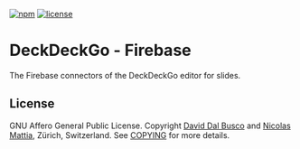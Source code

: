 [![npm][npm-badge]][npm-badge-url]
[![license][npm-license]][npm-license-url]

[npm-badge]: https://img.shields.io/npm/v/@deckdeckgo/firebase
[npm-badge-url]: https://www.npmjs.com/package/@deckdeckgo/firebase
[npm-license]: https://img.shields.io/npm/l/@deckdeckgo/firebase
[npm-license-url]: https://github.com/deckgo/deckdeckgo/blob/main/webcomponents/firebase/LICENSE

# DeckDeckGo - Firebase

The Firebase connectors of the DeckDeckGo editor for slides.

## License

GNU Affero General Public License. Copyright [David Dal Busco](mailto:david.dalbusco@outlook.com) and [Nicolas Mattia](mailto:nicolas@nmattia.com), Zürich, Switzerland. See [COPYING](COPYING) for more details.

[deckdeckgo]: https://deckdeckgo.com
